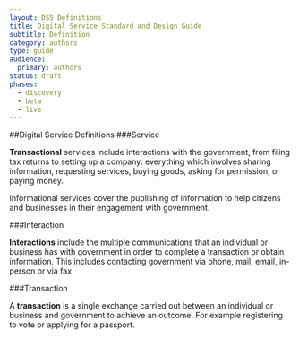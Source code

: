 ```yaml
---
layout: DSS Definitions
title: Digital Service Standard and Design Guide
subtitle: Definition 
category: authors
type: guide
audience:
  primary: authors
status: draft
phases:
  - discovery
  - beta
  - live
---
```

##Digital Service Definitions
###Service
 
**Transactional** services include interactions with the government, from filing tax returns to setting up a company: everything which involves sharing information, requesting services, buying goods, asking for permission, or paying money.
 
Informational services cover the publishing of information to help citizens and businesses in their engagement with government.
 
###Interaction
 
**Interactions** include the multiple communications that an individual or business has with government in order to complete a transaction or obtain information. This includes contacting government via phone, mail, email, in-person or via fax. 

###Transaction
 
A **transaction** is a single exchange carried out between an individual or business and government to achieve an outcome. For example registering to vote or applying for a passport.

